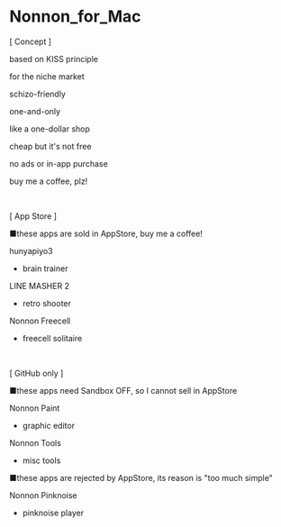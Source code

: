 # Nonnon_for_Mac

[ Concept ]

based on KISS principle

for the niche market

schizo-friendly

one-and-only

like a one-dollar shop

cheap but it's not free

no ads or in-app purchase

buy me a coffee, plz!

<br>

[ App Store ]

■these apps are sold in AppStore, buy me a coffee!

hunyapiyo3

+ brain trainer

LINE MASHER 2

+ retro shooter

Nonnon Freecell

+ freecell solitaire

<br>

[ GitHub only ]

■these apps need Sandbox OFF, so I cannot sell in AppStore

Nonnon Paint

+ graphic editor

Nonnon Tools

+ misc tools


■these apps are rejected by AppStore, its reason is "too much simple"

Nonnon Pinknoise

+ pinknoise player
